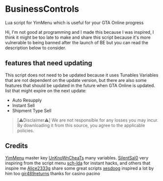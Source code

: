 # BusinessControls
Lua script for YimMenu which is useful for your GTA Online progress

Hi, I'm not good at programming and I made this because I was inspired, I think it might be too late to make and share this script because it's more vulnerable to being banned after the launch of BE but you can read the description below to consider.

## features that need updating
This script does not need to be updated because it uses Tunables Variables that are not dependent on the update version, but there are also some features that should be updated in the future when GTA Online is updated. list that might expire on the next update:

- Auto Resupply
- Instant Sell
- Shipment Type Sell

> [⚠︎Disclaimer⚠︎]
> We are not responsible for any losses you may incur.
> By downloading it from this source, you agree to the applicable policies.

## Credits
[YimMenu](https://www.github.com/YimMenu/YimMenu) master key
[UnKnoWnCheaTs](https://www.unknowncheats.me/forum/grand-theft-auto-v/500059-globals-locals-discussion-read-page-1-a.html) many variables.
[SilentSal0](https://www.github.com/SilentSal0) very inspiring from the script menu
[sch-lda](https://www.github.com/sch-lda) for instant hacks, and others that inspire me
[Alice2333g](https://www.github.com/Alice2333g) share some great scripts
[xesdoog](https://www.github.com/xesdoog) inspired a lot by him too
[gir489returns](https://www.github.com/gir489returns) thanks for casino pacino

